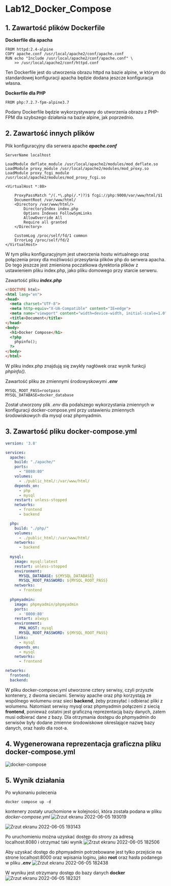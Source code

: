 # Lab12_Docker_Compose
## 1. Zawartość plików Dockerfile

**Dockerfile dla apacha**

```docker
FROM httpd:2.4-alpine
COPY apache.conf /usr/local/apache2/conf/apache.conf
RUN echo "Include /usr/local/apache2/conf/apache.conf" \
    >> /usr/local/apache2/conf/httpd.conf
```

Ten Dockerfile jest do utworzenia obrazu httpd na bazie alpine, w którym do standardowej konfiguracji apacha będzie dodana jeszcze konfiguracja własna.

**Dockerfile dla PHP**

```docker
FROM php:7.2.7-fpm-alpine3.7
```

Podany Dockerfile będzie wykorzystywany do utworzenia obrazu z PHP-FPM dla szybszego działania na bazie alpine, jak poprzednio. 

## 2. Zawartość innych plików

Plik konfiguracyjny dla serwera apache ***apache.conf***

```
ServerName localhost

LoadModule deflate_module /usr/local/apache2/modules/mod_deflate.so
LoadModule proxy_module /usr/local/apache2/modules/mod_proxy.so
LoadModule proxy_fcgi_module /usr/local/apache2/modules/mod_proxy_fcgi.so

<VirtualHost *:80>
   
    ProxyPassMatch ^/(.*\.php(/.*)?)$ fcgi://php:9000/var/www/html/$1
    DocumentRoot /var/www/html/
    <Directory /var/www/html/>
        DirectoryIndex index.php
        Options Indexes FollowSymLinks
        AllowOverride All
        Require all granted
    </Directory>
    
    CustomLog /proc/self/fd/1 common
    ErrorLog /proc/self/fd/2
</VirtualHost>
```

W tym pliku konfiguracyjnym jest utworzenia hostu wirtualnego oraz połączenia proxy dla możliwości przesyłania plików php do serwera apacha. Do tego jeszcze jest zmieniona poczatkowa dyrektoria plików z ustawieniem pliku index.php, jako pliku domowego przy starcie serweru.

Zawartość pliku ***index.php***

```html
<!DOCTYPE html>
<html lang="en">
<head>
  <meta charset="UTF-8">
  <meta http-equiv="X-UA-Compatible" content="IE=edge">
  <meta name="viewport" content="width=device-width, initial-scale=1.0">
  <title>Document</title>
</head>
<body>
  <h1>Docker Compose</h1>
  <?php 
    phpinfo();
  ?>
</body>
</html>
```

W pliku index.php znajdują się zwykły nagłówek oraz wynik funkcji *phpinfo().*

Zawartość pliku ze zmiennymi środowyskowymi ***.env***

```
MYSQL_ROOT_PASS=rootpass
MYSQL_DATABASE=docker_database
```

Został utworzony plik *.env* dla podalszego wykorzystania zmiennych w konfiguracji docker-compose.yml przy ustawieniu zmiennych środowiskowych dla mysql oraz phpmyadmin.

## 3. Zawartość pliku docker-compose.yml

```yaml
version: '3.8'

services:
  apache:
    build: "./apache/"
    ports: 
      - "8080:80"
    volumes:
      - ./public_html/:/var/www/html/
    depends_on:
      - php
      - mysql
    restart: unless-stopped
    networks:
      - frontend
      - backend

  php:
    build: "./php/"
    volumes:
      - ./public_html/:/var/www/html/
    networks:
      - backend
  
  mysql:
    image: mysql:latest
    restart: unless-stopped
    environment:
      MYSQL_DATABASE: ${MYSQL_DATABASE}
      MYSQL_ROOT_PASSWORD: ${MYSQL_ROOT_PASS}
    networks:
      - frontend
  
  phpmyadmin:
    image: phpmyadmin/phpmyadmin
    ports:
      - '8000:80'
    restart: always
    environment:
      PMA_HOST: mysql
      MYSQL_ROOT_PASSWORD: ${MYSQL_ROOT_PASS}
    links:
      - mysql
    depends_on:
      - mysql
    networks:
      - frontend

networks:
  frontend:
  backend:
```

W pliku docker-compose.yml utworzone cztery serwisy, czyli przyszłe kontenery, z dwoma sieciami. Serwisy apache oraz php korzystają ze wspólnego wolumenu oraz sieci **backend**, żeby przesyłać i odbierać pliki z wolumenu. Natomiast serwisy mysql oraz phpmyadmin połączeni z siecią **frontend**, ponieważ ostatni jest graficzną reprezentacją bazy danych, zatem musi odbierać dane z bazy. Dla otrzymania dostępu do phpmyadmin do serwisów były dodane zmienne środowiskowe okreslające nazwę bazy danych, oraz hasło dla root-a.

## 4. Wygenerowana reprezentacja graficzna pliku docker-compose.yml
![docker-compose](https://user-images.githubusercontent.com/78736395/172062638-07bdbece-cb51-4dc9-b49f-407d728f5318.png)

## 5. Wynik działania
Po wykonaniu polecenia
```
docker compose up -d
```
kontenery zostały uruchomione w kolejności, która została podana w pliku *docker-compose.yml*
![Zrzut ekranu 2022-06-05 193019](https://user-images.githubusercontent.com/78736395/172062839-57b6b6aa-e93b-4d4c-b018-f2d26300cdc7.jpg)

![Zrzut ekranu 2022-06-05 193143](https://user-images.githubusercontent.com/78736395/172062896-a11bfe3a-e2d2-413b-9828-f8756d7fc0a8.jpg)

Po uruchomieniu można uzyskać dostęp do strony za adresą localhost:8080 i otrzymać taki wynik
![Zrzut ekranu 2022-06-05 182506](https://user-images.githubusercontent.com/78736395/172062973-ac4e72e6-a2af-4647-aba3-dc4b18fad32c.jpg)

Aby uzyskać dostęp do phpmyadmin potrzebowane jest tylko przejście na strone localhost:8000 oraz wpisania loginu, jako **root** oraz hasła podanego w pliku ***.env***
![Zrzut ekranu 2022-06-05 182438](https://user-images.githubusercontent.com/78736395/172063046-3edfd1ad-55e5-460a-8355-94359f5f4727.jpg)

W wyniku jest otrzymany dostęp do bazy danych **docker**
![Zrzut ekranu 2022-06-05 182321](https://user-images.githubusercontent.com/78736395/172063074-a4857775-c921-432d-871f-3893a30dbc89.jpg)
